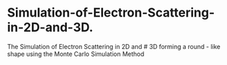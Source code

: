 # Simulation-of-Electron-Scattering-in-2D-and-3D.
The Simulation of Electron Scattering in 2D and # 3D forming a round - like shape using the Monte Carlo Simulation Method

